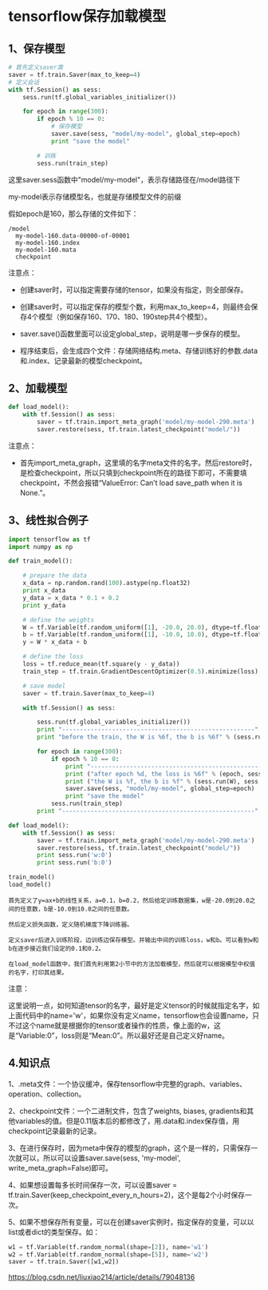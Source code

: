 # tensorflow保存加载模型

## 1、保存模型
```python
# 首先定义saver类
saver = tf.train.Saver(max_to_keep=4)
# 定义会话
with tf.Session() as sess:
    sess.run(tf.global_variables_initializer())

    for epoch in range(300):
        if epoch % 10 == 0:
            # 保存模型
            saver.save(sess, "model/my-model", global_step=epoch)
            print "save the model"

        # 训练
        sess.run(train_step)
```
这里saver.sess函数中"model/my-model"，表示存储路径在/model路径下

my-model表示存储模型名，也就是存储模型文件的前缀

假如epoch是160，那么存储的文件如下：
```
/model
  my-model-160.data-00000-of-00001
  my-model-160.index
  my-model-160.mata
  checkpoint
```
注意点：
- 创建saver时，可以指定需要存储的tensor，如果没有指定，则全部保存。

- 创建saver时，可以指定保存的模型个数，利用max_to_keep=4，则最终会保存4个模型（例如保存160、170、180、190step共4个模型）。

- saver.save()函数里面可以设定global_step，说明是哪一步保存的模型。

- 程序结束后，会生成四个文件：存储网络结构.meta、存储训练好的参数.data和.index、记录最新的模型checkpoint。

## 2、加载模型
```python
def load_model():
    with tf.Session() as sess:
        saver = tf.train.import_meta_graph('model/my-model-290.meta')
        saver.restore(sess, tf.train.latest_checkpoint("model/"))
```

注意点：

- 首先import_meta_graph，这里填的名字meta文件的名字。然后restore时，是检查checkpoint，所以只填到checkpoint所在的路径下即可，不需要填checkpoint，不然会报错“ValueError: Can’t load save_path when it is None.”。

## 3、线性拟合例子
```python
import tensorflow as tf
import numpy as np

def train_model():

    # prepare the data
    x_data = np.random.rand(100).astype(np.float32)
    print x_data
    y_data = x_data * 0.1 + 0.2
    print y_data

    # define the weights
    W = tf.Variable(tf.random_uniform([1], -20.0, 20.0), dtype=tf.float32, name='w')
    b = tf.Variable(tf.random_uniform([1], -10.0, 10.0), dtype=tf.float32, name='b')
    y = W * x_data + b

    # define the loss
    loss = tf.reduce_mean(tf.square(y - y_data))
    train_step = tf.train.GradientDescentOptimizer(0.5).minimize(loss)

    # save model
    saver = tf.train.Saver(max_to_keep=4)

    with tf.Session() as sess:

        sess.run(tf.global_variables_initializer())
        print "------------------------------------------------------"
        print "before the train, the W is %6f, the b is %6f" % (sess.run(W), sess.run(b))

        for epoch in range(300):
            if epoch % 10 == 0:
                print "------------------------------------------------------"
                print ("after epoch %d, the loss is %6f" % (epoch, sess.run(loss)))
                print ("the W is %f, the b is %f" % (sess.run(W), sess.run(b)))
                saver.save(sess, "model/my-model", global_step=epoch)
                print "save the model"
            sess.run(train_step)
        print "------------------------------------------------------"

def load_model():
    with tf.Session() as sess:
        saver = tf.train.import_meta_graph('model/my-model-290.meta')
        saver.restore(sess, tf.train.latest_checkpoint("model/"))
        print sess.run('w:0')
        print sess.run('b:0')

train_model()
load_model()
```
    首先定义了y=ax+b的线性关系，a=0.1，b=0.2，然后给定训练数据集，w是-20.0到20.0之间的任意数，b是-10.0到10.0之间的任意数。

    然后定义损失函数，定义随机梯度下降训练器。

    定义saver后进入训练阶段，边训练边保存模型。并输出中间的训练loss，w和b。可以看到w和b在逐步接近我们设定的0.1和0.2。

    在load_model函数中，我们首先利用第2小节中的方法加载模型，然后就可以根据模型中权值的名字，打印其结果。

注意：

这里说明一点，如何知道tensor的名字，最好是定义tensor的时候就指定名字，如上面代码中的name='w'，如果你没有定义name，tensorflow也会设置name，只不过这个name就是根据你的tensor或者操作的性质，像上面的w，这是“Variable:0”，loss则是“Mean:0”。所以最好还是自己定义好name。

## 4.知识点

1、.meta文件：一个协议缓冲，保存tensorflow中完整的graph、variables、operation、collection。

2、checkpoint文件：一个二进制文件，包含了weights, biases, gradients和其他variables的值。但是0.11版本后的都修改了，用.data和.index保存值，用checkpoint记录最新的记录。

3、在进行保存时，因为meta中保存的模型的graph，这个是一样的，只需保存一次就可以，所以可以设置saver.save(sess, 'my-model', write_meta_graph=False)即可。

4、如果想设置每多长时间保存一次，可以设置saver = tf.train.Saver(keep_checkpoint_every_n_hours=2)，这个是每2个小时保存一次。

5、如果不想保存所有变量，可以在创建saver实例时，指定保存的变量，可以以list或者dict的类型保存。如：
```python
w1 = tf.Variable(tf.random_normal(shape=[2]), name='w1')
w2 = tf.Variable(tf.random_normal(shape=[5]), name='w2')
saver = tf.train.Saver([w1,w2])
```
https://blog.csdn.net/liuxiao214/article/details/79048136
